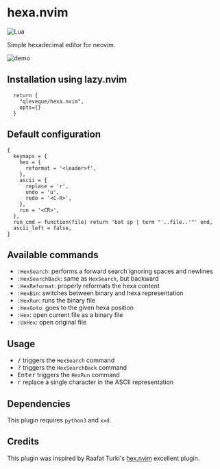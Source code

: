 # hexa.nvim
![Lua](https://img.shields.io/badge/Made%20with%20Lua-blueviolet.svg?style=for-the-badge&logo=lua)

Simple hexadecimal editor for neovim.

![demo](https://github.com/qleveque/hexa.nvim/blob/main/resources/demo.gif?raw=true)

## Installation using lazy.nvim

```
  return {
    "qleveque/hexa.nvim",
    opts={}
  }
```

## Default configuration

```
{
  keymaps = {
    hex = {
      reformat = '<leader>f',
    },
    ascii = {
      replace = 'r',
      undo = 'u',
      redo = '<C-R>',
    },
    run = '<CR>',
  },
  run_cmd = function(file) return 'bot sp | term "'..file..'"' end,
  ascii_left = false,
}
```

## Available commands
+ `:HexSearch`: performs a forward search ignoring spaces and newlines
+ `:HexSearchBack`: same as `HexSearch`, but backward
+ `:HexReformat`: properly reformats the hexa content
+ `:HexBin`: switches between binary and hexa representation
+ `:HexRun`: runs the binary file
+ `:HexGoto`: goes to the given hexa position
+ `:Hex`: open current file as a binary file
+ `:UnHex`: open original file

## Usage

+ <kbd>/</kbd> triggers the `HexSearch` command
+ <kbd>?</kbd> triggers the `HexSearchBack` command
+ <kbd>Enter</kbd> triggers the `HexRun` command
+ <kbd>r</kbd> replace a single character in the ASCII representation

## Dependencies
This plugin requires `python3` and `xxd`.

## Credits
This plugin was inspired by Raafat Turki's [hex.nvim](https://github.com/RaafatTurki/hex.nvim) excellent plugin.
